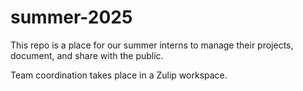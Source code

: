 # summer-2025

This repo is a place for our summer interns to manage their projects, document, and share with the public. 

Team coordination takes place in a Zulip workspace.
